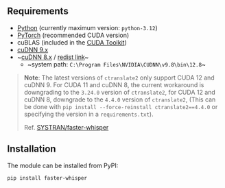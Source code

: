 ## Requirements

* [Python](https://www.python.org/downloads/) (currently maximum version: `python-3.12`)
* [PyTorch](https://pytorch.org/get-started/locally/) (recommended CUDA version)
* cuBLAS (included in the [CUDA Toolkit](https://developer.nvidia.com/cuda-toolkit-archive))
* [cuDNN 9.x](https://developer.nvidia.com/cudnn)
* ~[cuDNN 8.x](https://developer.nvidia.com/rdp/cudnn-archive) / [redist link](https://developer.download.nvidia.com/compute/cudnn/redist/cudnn/windows-x86_64/)~
  * ~system path: `C:\Program Files\NVIDIA\CUDNN\v9.8\bin\12.8`~
 
> **Note**: The latest versions of `ctranslate2` only support CUDA 12 and cuDNN 9. For CUDA 11 and cuDNN 8, the current workaround is downgrading to the `3.24.0` version of `ctranslate2`, for CUDA 12 and cuDNN 8, downgrade to the `4.4.0` version of `ctranslate2`, (This can be done with `pip install --force-reinstall ctranslate2==4.4.0` or specifying the version in a `requirements.txt`).
>
> Ref. [SYSTRAN/faster-whisper](https://github.com/SYSTRAN/faster-whisper?tab=readme-ov-file#gpu)

## Installation

The module can be installed from PyPI:

```bash
pip install faster-whisper
```
